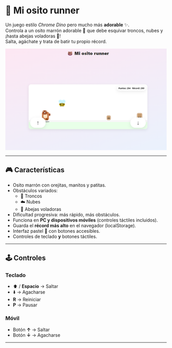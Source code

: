# 🐻 Mi osito runner 

Un juego estilo *Chrome Dino* pero mucho más **adorable** ✨.  
Controla a un osito marrón adorable 🐻 que debe esquivar troncos, nubes y ¡hasta abejas voladoras 🐝!  
Salta, agáchate y trata de batir tu propio récord.

![preview](osogame.png)

---

## 🎮 Características

- Osito marrón  con orejitas, manitos y patitas.  
- Obstáculos variados:
  - 🌲 Troncos
  - ☁️ Nubes
  - 🐝 Abejas voladoras
- Dificultad progresiva: más rápido, más obstáculos.  
- Funciona en **PC y dispositivos móviles** (controles táctiles incluidos).  
- Guarda el **récord más alto** en el navegador (localStorage).  
- Interfaz pastel  🎨 con botones accesibles.  
- Controles de teclado **y** botones táctiles.

---

## 🕹️ Controles

### Teclado
- ⬆️ / **Espacio** → Saltar  
- ⬇️ → Agacharse  
- **R** → Reiniciar  
- **P** → Pausar  

### Móvil
- Botón **↑** → Saltar  
- Botón **↓** → Agacharse  

---


